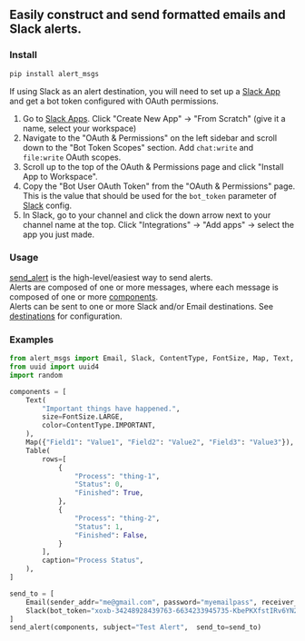 ## Easily construct and send formatted emails and Slack alerts.

### Install
```bash
pip install alert_msgs
```

If using Slack as an alert destination, you will need to set up a [Slack App](https://api.slack.com/apps?new_app=1) and get a bot token configured with OAuth permissions.
1. Go to [Slack Apps](https://api.slack.com/apps?new_app=1). Click "Create New App" -> "From Scratch" (give it a name, select your workspace)
2. Navigate to the "OAuth & Permissions" on the left sidebar and scroll down to the "Bot Token Scopes" section. Add `chat:write` and `file:write` OAuth scopes.
3. Scroll up to the top of the OAuth & Permissions page and click "Install App to Workspace".
4. Copy the "Bot User OAuth Token" from the "OAuth & Permissions" page. This is the value that should be used for the `bot_token` parameter of [Slack](./alert_msgs/config.py#L26) config.
5. In Slack, go to your channel and click the down arrow next to your channel name at the top. Click "Integrations" -> "Add apps" -> select the app you just made.

### Usage
[send_alert](./alert_msgs/alerts.py#L35) is the high-level/easiest way to send alerts.    
Alerts are composed of one or more messages, where each message is composed of one or more [components](./alert_msgs/components.py).   
Alerts can be sent to one or more Slack and/or Email destinations. See [destinations](./alert_msgs/destinations.py) for configuration.   


### Examples

```python
from alert_msgs import Email, Slack, ContentType, FontSize, Map, Text, Table, send_alert, send_slack_message, send_email
from uuid import uuid4
import random

components = [
    Text(
        "Important things have happened.",
        size=FontSize.LARGE,
        color=ContentType.IMPORTANT,
    ),
    Map({"Field1": "Value1", "Field2": "Value2", "Field3": "Value3"}),
    Table(
        rows=[
            {
                "Process": "thing-1",
                "Status": 0,
                "Finished": True,
            },
            {
                "Process": "thing-2",
                "Status": 1,
                "Finished": False,
            }
        ],
        caption="Process Status",
    ),
]

send_to = [
    Email(sender_addr="me@gmail.com", password="myemailpass", receiver_addr=["someone@gmail.com","someone2@gmail.com"]), 
    Slack(bot_token="xoxb-34248928439763-6634233945735-KbePKXfstIRv6YN2tW5UF8tS", channel="my-channel")
]
send_alert(components, subject="Test Alert",  send_to=send_to)
```